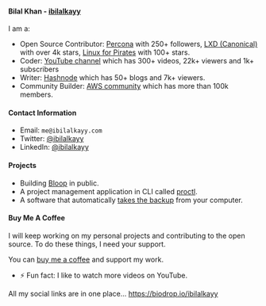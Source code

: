 #### Bilal Khan - [ibilalkayy](https://ibilalkayy.com)

I am a:

- Open Source Contributor: [Percona](https://github.com/percona) with 250+ followers, [LXD (Canonical)](https://github.com/canonical/lxd) with over 4k stars, [Linux for Pirates](https://github.com/loftwah/linux-for-pirates) with 100+ stars.
- Coder: [YouTube channel](https://www.youtube.com/@ibilalkayy) which has 300+ videos, 22k+ viewers and 1k+ subscribers
- Writer: [Hashnode](https://ibilalkayy.hashnode.dev/) which has 50+ blogs and 7k+ viewers.
- Community Builder: [AWS community](https://aws.amazon.com/developer/community/community-builders/) which has more than 100k members.

#### Contact Information

- Email: `me@ibilalkayy.com`
- Twitter: [@ibilalkayy](https://twitter.com/ibilalkayy)
- LinkedIn: [@ibilalkayy](https://www.linkedin.com/in/ibilalkayy/)

#### Projects

- Building [Bloop](https://github.com/blooporg) in public.
- A project management application in CLI called [proctl](https://github.com/ibilalkayy/proctl).
- A software that automatically [takes the backup](https://github.com/ibilalkayy/Automatic-Backup-and-Monitoring-Software) from your computer.

#### Buy Me A Coffee

I will keep working on my personal projects and contributing to the open source. To do these things, I need your support.

You can [buy me a coffee](https://www.buymeacoffee.com/ibilalkayy) and support my work.

- ⚡ Fun fact: I like to watch more videos on YouTube.

All my social links are in one place... https://biodrop.io/ibilalkayy
